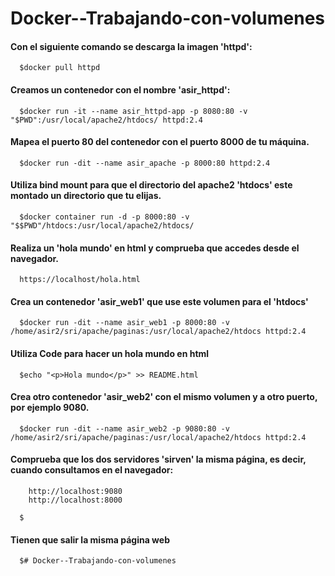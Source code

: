 # Docker--Trabajando-con-volumenes

   #### Con el siguiente comando se descarga la imagen 'httpd':

      $docker pull httpd

   #### Creamos un contenedor con el nombre 'asir_httpd':

      $docker run -it --name asir_httpd-app -p 8080:80 -v "$PWD":/usr/local/apache2/htdocs/ httpd:2.4

   #### Mapea el puerto 80 del contenedor con el puerto 8000 de tu máquina.

      $docker run -dit --name asir_apache -p 8000:80 httpd:2.4

   #### Utiliza bind mount para que el directorio del apache2 'htdocs' este montado un directorio que tu elijas.

      $docker container run -d -p 8000:80 -v "$$PWD"/htdocs:/usr/local/apache2/htdocs/

   #### Realiza un 'hola mundo' en html y comprueba que accedes desde el navegador.

      https://localhost/hola.html

   #### Crea un contenedor 'asir_web1' que use este volumen para el 'htdocs'

      $docker run -dit --name asir_web1 -p 8000:80 -v /home/asir2/sri/apache/paginas:/usr/local/apache2/htdocs httpd:2.4

   #### Utiliza Code para hacer un hola mundo en html

      $echo "<p>Hola mundo</p>" >> README.html

   #### Crea otro contenedor 'asir_web2' con el mismo volumen y a otro puerto, por ejemplo 9080.

      $docker run -dit --name asir_web2 -p 9080:80 -v /home/asir2/sri/apache/paginas:/usr/local/apache2/htdocs httpd:2.4

   #### Comprueba que los dos servidores 'sirven' la misma página, es decir, cuando consultamos en el navegador:
        http://localhost:9080 
        http://localhost:8000

      $

   #### Tienen que salir la misma página web

      $# Docker--Trabajando-con-volumenes
